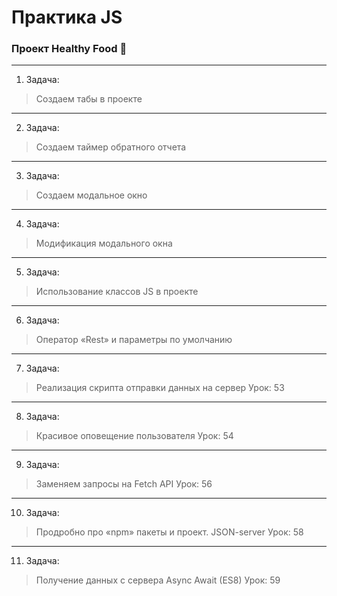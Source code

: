 # Практика JS  
### Проект Healthy Food 🥦

___
1. Задача:
> Создаем табы в проекте

___
2. Задача:
> Создаем таймер обратного отчета

___
3. Задача:
> Создаем модальное окно

___
4. Задача:
>  Модификация модального окна

___
5. Задача:
>  Использование классов JS в проекте

___
6. Задача:
>  Оператор «Rest» и параметры по умолчанию

___
7. Задача:
>  Реализация скрипта отправки данных на сервер
Урок: 53

___
8. Задача:
>  Красивое оповещение пользователя
Урок: 54

___
9. Задача:
>  Заменяем запросы на Fetch API
Урок: 56 

___
10. Задача:
>  Продробно про «npm» пакеты и проект.
>  JSON-server
Урок: 58

___
11. Задача:
> Получение данных с сервера
> Async Await (ES8)
Урок: 59